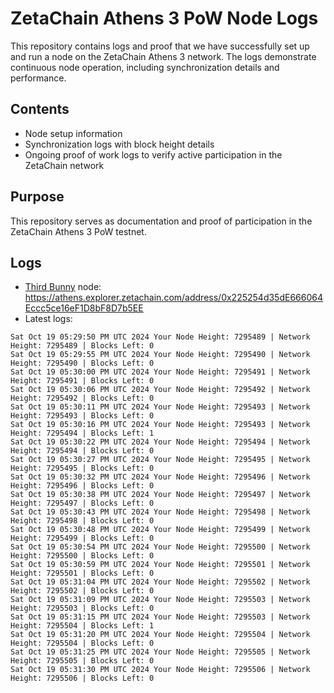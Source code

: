 # ZetaChain Athens 3 PoW Node Logs
This repository contains logs and proof that we have successfully set up and run a node on the ZetaChain Athens 3 network. The logs demonstrate continuous node operation, including synchronization details and performance.

## Contents
- Node setup information
- Synchronization logs with block height details
- Ongoing proof of work logs to verify active participation in the ZetaChain network

## Purpose
This repository serves as documentation and proof of participation in the ZetaChain Athens 3 PoW testnet.

## Logs

- [Third Bunny](https://thirdbunny.xyz/) node: https://athens.explorer.zetachain.com/address/0x225254d35dE666064Eccc5ce16eF1D8bF8D7b5EE
- Latest logs:
```
Sat Oct 19 05:29:50 PM UTC 2024 Your Node Height: 7295489 | Network Height: 7295489 | Blocks Left: 0
Sat Oct 19 05:29:55 PM UTC 2024 Your Node Height: 7295490 | Network Height: 7295490 | Blocks Left: 0
Sat Oct 19 05:30:00 PM UTC 2024 Your Node Height: 7295491 | Network Height: 7295491 | Blocks Left: 0
Sat Oct 19 05:30:06 PM UTC 2024 Your Node Height: 7295492 | Network Height: 7295492 | Blocks Left: 0
Sat Oct 19 05:30:11 PM UTC 2024 Your Node Height: 7295493 | Network Height: 7295493 | Blocks Left: 0
Sat Oct 19 05:30:16 PM UTC 2024 Your Node Height: 7295493 | Network Height: 7295494 | Blocks Left: 1
Sat Oct 19 05:30:22 PM UTC 2024 Your Node Height: 7295494 | Network Height: 7295494 | Blocks Left: 0
Sat Oct 19 05:30:27 PM UTC 2024 Your Node Height: 7295495 | Network Height: 7295495 | Blocks Left: 0
Sat Oct 19 05:30:32 PM UTC 2024 Your Node Height: 7295496 | Network Height: 7295496 | Blocks Left: 0
Sat Oct 19 05:30:38 PM UTC 2024 Your Node Height: 7295497 | Network Height: 7295497 | Blocks Left: 0
Sat Oct 19 05:30:43 PM UTC 2024 Your Node Height: 7295498 | Network Height: 7295498 | Blocks Left: 0
Sat Oct 19 05:30:48 PM UTC 2024 Your Node Height: 7295499 | Network Height: 7295499 | Blocks Left: 0
Sat Oct 19 05:30:54 PM UTC 2024 Your Node Height: 7295500 | Network Height: 7295500 | Blocks Left: 0
Sat Oct 19 05:30:59 PM UTC 2024 Your Node Height: 7295501 | Network Height: 7295501 | Blocks Left: 0
Sat Oct 19 05:31:04 PM UTC 2024 Your Node Height: 7295502 | Network Height: 7295502 | Blocks Left: 0
Sat Oct 19 05:31:09 PM UTC 2024 Your Node Height: 7295503 | Network Height: 7295503 | Blocks Left: 0
Sat Oct 19 05:31:15 PM UTC 2024 Your Node Height: 7295503 | Network Height: 7295504 | Blocks Left: 1
Sat Oct 19 05:31:20 PM UTC 2024 Your Node Height: 7295504 | Network Height: 7295504 | Blocks Left: 0
Sat Oct 19 05:31:25 PM UTC 2024 Your Node Height: 7295505 | Network Height: 7295505 | Blocks Left: 0
Sat Oct 19 05:31:30 PM UTC 2024 Your Node Height: 7295506 | Network Height: 7295506 | Blocks Left: 0
```
